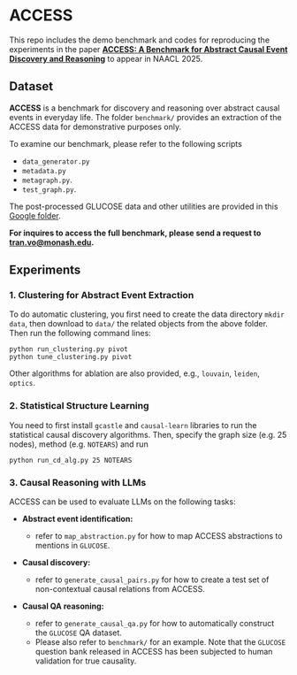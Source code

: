 # ACCESS

This repo includes the demo benchmark and codes for reproducing the experiments in the paper [**ACCESS: A Benchmark for Abstract Causal Event Discovery and Reasoning**](https://arxiv.org/pdf/2502.08148) to appear in NAACL 2025.

## Dataset

**ACCESS** is a benchmark for discovery and reasoning over abstract causal events in everyday life. The folder `benchmark/` provides an extraction of the ACCESS data for demonstrative purposes only.

To examine our benchmark, please refer to the following scripts
* `data_generator.py`
* `metadata.py`
* `metagraph.py`.
* `test_graph.py`.

The post-processed GLUCOSE data and other utilities are provided in this [Google folder](https://drive.google.com/drive/folders/1jUPNJycRQ2wyhs5lx4wRWRPyeaHRzWNE?usp=sharing). 
 
**For inquires to access the full benchmark, please send a request to tran.vo@monash.edu.**


## Experiments

### 1. Clustering for Abstract Event Extraction

To do automatic clustering, you first need to create the data directory `mkdir data`, then download to `data/` the related objects from the above folder. 
Then run the following command lines: 

```
python run_clustering.py pivot
python tune_clustering.py pivot
```

Other algorithms for ablation are also provided, e.g., `louvain`, `leiden`, `optics`.

### 2. Statistical Structure Learning

You need to first install `gcastle` and `causal-learn` libraries to run the statistical causal discovery algorithms. Then, specify the graph size (e.g. $25$ nodes), method (e.g. ``NOTEARS``) and run

```
python run_cd_alg.py 25 NOTEARS
```

### 3. Causal Reasoning with LLMs

ACCESS can be used to evaluate LLMs on the following tasks:  

* **Abstract event identification:**
  - refer to `map_abstraction.py` for how to map ACCESS abstractions to mentions in `GLUCOSE`.

* **Causal discovery:**
  - refer to `generate_causal_pairs.py` for how to create a test set of non-contextual causal relations from ACCESS.

* **Causal QA reasoning:**
  - refer to `generate_causal_qa.py` for how to automatically construct the `GLUCOSE` QA dataset. 
  - Please also refer to `benchmark/` for an example. Note that the `GLUCOSE` question bank released in ACCESS has been subjected to human validation for true causality. 
 
